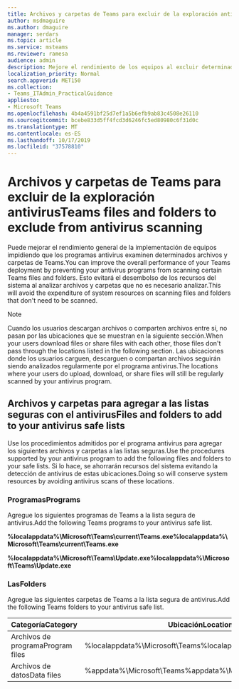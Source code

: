 ```yaml
---
title: Archivos y carpetas de Teams para excluir de la exploración antivirus
author: msdmaguire
ms.author: dmaguire
manager: serdars
ms.topic: article
ms.service: msteams
ms.reviewer: ramesa
audience: admin
description: Mejore el rendimiento de los equipos al excluir determinados archivos y carpetas de la exploración antivirus normal.
localization_priority: Normal
search.appverid: MET150
ms.collection:
- Teams_ITAdmin_PracticalGuidance
appliesto:
- Microsoft Teams
ms.openlocfilehash: 4b4a4591bf25d7ef1a5b6efb9ab83c4508e26110
ms.sourcegitcommit: bcebe833d5ff4fcd3d6246fc5ed80980c6f31d0c
ms.translationtype: MT
ms.contentlocale: es-ES
ms.lasthandoff: 10/17/2019
ms.locfileid: "37578810"
---
```

<a name="teams-files-and-folders-to-exclude-from-antivirus-scanning"></a><span data-ttu-id="c6858-103">Archivos y carpetas de Teams para excluir de la exploración antivirus</span><span class="sxs-lookup"><span data-stu-id="c6858-103">Teams files and folders to exclude from antivirus scanning</span></span>
=================================

<span data-ttu-id="c6858-104">Puede mejorar el rendimiento general de la implementación de equipos impidiendo que los programas antivirus examinen determinados archivos y carpetas de Teams.</span><span class="sxs-lookup"><span data-stu-id="c6858-104">You can improve the overall performance of your Teams deployment by preventing your antivirus programs from scanning certain Teams files and folders.</span></span> <span data-ttu-id="c6858-105">Esto evitará el desembolso de los recursos del sistema al analizar archivos y carpetas que no es necesario analizar.</span><span class="sxs-lookup"><span data-stu-id="c6858-105">This will avoid the expenditure of system resources on scanning files and folders that don't need to be scanned.</span></span>

> [!NOTE]
> <span data-ttu-id="c6858-106">Cuando los usuarios descargan archivos o comparten archivos entre sí, no pasan por las ubicaciones que se muestran en la siguiente sección.</span><span class="sxs-lookup"><span data-stu-id="c6858-106">When your users download files or share files with each other, those files don't pass through the locations listed in the following section.</span></span> <span data-ttu-id="c6858-107">Las ubicaciones donde los usuarios carguen, descarguen o compartan archivos seguirán siendo analizados regularmente por el programa antivirus.</span><span class="sxs-lookup"><span data-stu-id="c6858-107">The locations where your users do upload, download, or share files will still be regularly scanned by your antivirus program.</span></span>

## <a name="files-and-folders-to-add-to-your-antivirus-safe-lists"></a><span data-ttu-id="c6858-108">Archivos y carpetas para agregar a las listas seguras con el antivirus</span><span class="sxs-lookup"><span data-stu-id="c6858-108">Files and folders to add to your antivirus safe lists</span></span>

<span data-ttu-id="c6858-109">Use los procedimientos admitidos por el programa antivirus para agregar los siguientes archivos y carpetas a las listas seguras.</span><span class="sxs-lookup"><span data-stu-id="c6858-109">Use the procedures supported by your antivirus program to add the following files and folders to your safe lists.</span></span> <span data-ttu-id="c6858-110">Si lo hace, se ahorrarán recursos del sistema evitando la detección de antivirus de estas ubicaciones.</span><span class="sxs-lookup"><span data-stu-id="c6858-110">Doing so will conserve system resources by avoiding antivirus scans of these locations.</span></span>

### <a name="programs"></a><span data-ttu-id="c6858-111">Programas</span><span class="sxs-lookup"><span data-stu-id="c6858-111">Programs</span></span>

<span data-ttu-id="c6858-112">Agregue los siguientes programas de Teams a la lista segura de antivirus.</span><span class="sxs-lookup"><span data-stu-id="c6858-112">Add the following Teams programs to your antivirus safe list.</span></span>

<span data-ttu-id="c6858-113">**%localappdata%\Microsoft\Teams\current\Teams.exe**</span><span class="sxs-lookup"><span data-stu-id="c6858-113">**%localappdata%\Microsoft\Teams\current\Teams.exe**</span></span>

<span data-ttu-id="c6858-114">**%localappdata%\Microsoft\Teams\Update.exe**</span><span class="sxs-lookup"><span data-stu-id="c6858-114">**%localappdata%\Microsoft\Teams\Update.exe**</span></span>

### <a name="folders"></a><span data-ttu-id="c6858-115">Las</span><span class="sxs-lookup"><span data-stu-id="c6858-115">Folders</span></span>

<span data-ttu-id="c6858-116">Agregue las siguientes carpetas de Teams a la lista segura de antivirus.</span><span class="sxs-lookup"><span data-stu-id="c6858-116">Add the following Teams folders to your antivirus safe list.</span></span>

|<span data-ttu-id="c6858-117">Categoría</span><span class="sxs-lookup"><span data-stu-id="c6858-117">Category</span></span>  |<span data-ttu-id="c6858-118">Ubicación</span><span class="sxs-lookup"><span data-stu-id="c6858-118">Location</span></span>  |
|---------|---------|
|<span data-ttu-id="c6858-119">Archivos de programa</span><span class="sxs-lookup"><span data-stu-id="c6858-119">Program files</span></span>  |<span data-ttu-id="c6858-120">%localappdata%\Microsoft\Teams</span><span class="sxs-lookup"><span data-stu-id="c6858-120">%localappdata%\Microsoft\Teams</span></span>|
|<span data-ttu-id="c6858-121">Archivos de datos</span><span class="sxs-lookup"><span data-stu-id="c6858-121">Data files</span></span>     |<span data-ttu-id="c6858-122">%appdata%\Microsoft\Teams</span><span class="sxs-lookup"><span data-stu-id="c6858-122">%appdata%\Microsoft\Teams</span></span>\|